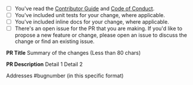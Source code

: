 
<!-- Thank you for submitting a pull request to our repo. -->

<!-- If this is your first PR in the systemweb-adapters repo, please run through the checklist
below to ensure a smooth review and merge process for your PR. -->

- [ ] You've read the [Contributor Guide](../CONTRIBUTING.md) and [Code of Conduct](../CODE-OF-CONDUCT.md).
- [ ] You've included unit tests for your change, where applicable.
- [ ] You've included inline docs for your change, where applicable.
- [ ] There's an open issue for the PR that you are making. If you'd like to propose a new feature or change, please open an issue to discuss the change or find an existing issue.

<!-- Once all that is done, you're ready to go. Open the PR with the content below. -->

**PR Title**
Summary of the changes (Less than 80 chars)

**PR Description**
Detail 1
Detail 2

Addresses #bugnumber (in this specific format)
